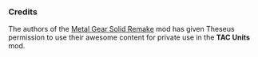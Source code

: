 ### Credits

The authors of the <a href="https://steamcommunity.com/sharedfiles/filedetails/?id=588179142">Metal Gear Solid Remake</a> mod has given Theseus permission to use their awesome content for private use in the **TAC Units** mod.
